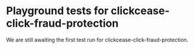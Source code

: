 # Playground tests for clickcease-click-fraud-protection
We are still awaiting the first test run for clickcease-click-fraud-protection.
